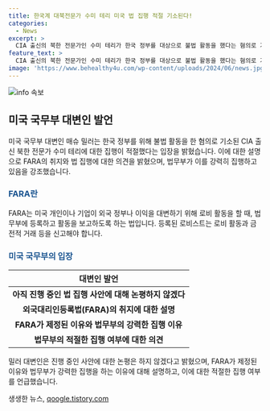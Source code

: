 ```yaml
---
title: 한국계 대북전문가 수미 테리 미국 법 집행 적절 기소된다!
categories:
  - News
excerpt: >
  CIA 출신의 북한 전문가인 수미 테리가 한국 정부를 대상으로 불법 활동을 했다는 혐의로 기소되자, 미국 국무부는 집행이 적절했다는 입장을 밝혔다. 매슈 밀러 국무부 대변인은 외국대리인등록법(FARA)이 정부 관계자들이 외국 정부를 대표하는지 여부를 명확히하기 위해 존재한다며 법무부가 이를 강력히 집행하는 것은 적절하다고 설명했다. FARA는 미국에서 외국의 이익을 대변해 로비 활동을 하는 사람들이 법무부에 등록하고 활동을 보고해야 하는 법이다.
feature_text: >
  CIA 출신의 북한 전문가인 수미 테리가 한국 정부를 대상으로 불법 활동을 했다는 혐의로 기소되자, 미국 국무부는 집행이 적절했다는 입장을 밝혔다. 매슈 밀러 국무부 대변인은 외국대리인등록법(FARA)이 정부 관계자들이 외국 정부를 대표하는지 여부를 명확히하기 위해 존재한다며 법무부가 이를 강력히 집행하는 것은 적절하다고 설명했다. FARA는 미국에서 외국의 이익을 대변해 로비 활동을 하는 사람들이 법무부에 등록하고 활동을 보고해야 하는 법이다.
image: 'https://www.behealthy4u.com/wp-content/uploads/2024/06/news.jpg'
---
```


<p><img src="https://www.behealthy4u.com/wp-content/uploads/2024/06/news.jpg" alt="info 속보" /></p>

<h2 data-ke-size="size26">미국 국무부 대변인 발언</h2>

<p data-ke-size="size16">미국 국무부 대변인 매슈 밀러는 한국 정부를 위해 불법 활동을 한 혐의로 기소된 CIA 출신 북한 전문가 수미 테리에 대한 집행이 적절했다는 입장을 밝혔습니다. 이에 대한 설명으로 FARA의 취지와 법 집행에 대한 의견을 밝혔으며, 법무부가 이를 강력히 집행하고 있음을 강조했습니다.</p>

<h3><b><span style="color: #1a5490;">FARA란</span></b></h3>

<p data-ke-size="size16">FARA는 미국 개인이나 기업이 외국 정부나 이익을 대변하기 위해 로비 활동을 할 때, 법무부에 등록하고 활동을 보고하도록 하는 법입니다. 등록된 로비스트는 로비 활동과 금전적 거래 등을 신고해야 합니다.</p>

<h3><b><span style="color: #1a5490;">미국 국무부의 입장</span></b></h3>

<table>
<thead>
<tr>
<th scope="col" style="text-align: center;">대변인 발언</th>
</tr>
</thead>
<tbody>
<tr>
<td style="text-align: center; height: 17px;"><b>아직 진행 중인 법 집행 사안에 대해 논평하지 않겠다</b></td>
</tr>
<tr>
<td style="text-align: center; height: 17px;"><b>외국대리인등록법(FARA)의 취지에 대한 설명</b></td>
</tr>
<tr>
<td style="text-align: center; height: 17px;"><b>FARA가 제정된 이유와 법무부의 강력한 집행 이유</b></td>
</tr>
<tr>
<td style="text-align: center; height: 17px;"><b>법무부의 적절한 집행 여부에 대한 의견</b></td>
</tr>
</tbody>
</table>

<p data-ke-size="size16">밀러 대변인은 진행 중인 사안에 대한 논평은 하지 않겠다고 밝혔으며, FARA가 제정된 이유와 법무부가 강력한 집행을 하는 이유에 대해 설명하고, 이에 대한 적절한 집행 여부를 언급했습니다.</p>
생생한 뉴스, <a href="https://qoogle.tistory.com" rel="dofollow">qoogle.tistory.com</a>


